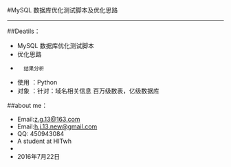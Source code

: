 #MySQL 数据库优化测试脚本及优化思路 

--------

##Deatils：

* MySQL 数据库优化测试脚本
* 	优化思路
*       结果分析
* 使用 ：Python
* 对象 ：针对：域名相关信息 百万级数表，亿级数据库

##about me：

* Email:z.g.13@163.com 
* Email:h.j.13.new@gmail.com
* QQ: 450943084   
* A student at HITwh    
*     
* 2016年7月22日
